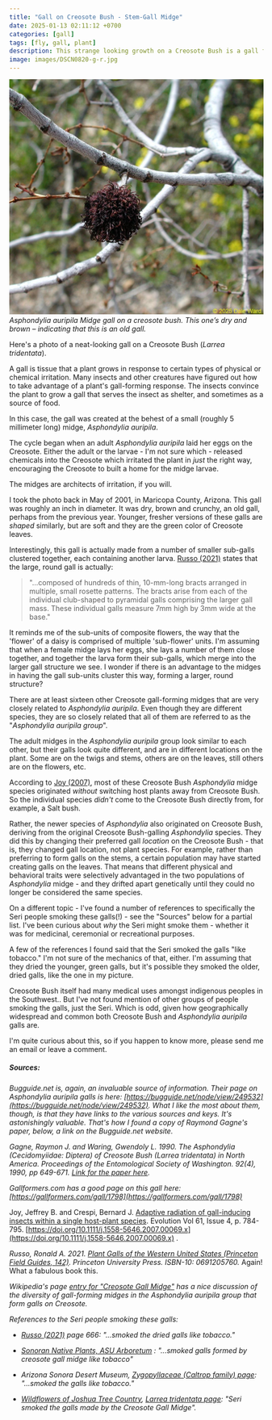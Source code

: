 ```yaml
---
title: "Gall on Creosote Bush - Stem-Gall Midge"
date: 2025-01-13 02:11:12 +0700
categories: [gall]
tags: [fly, gall, plant]    
description: This strange looking growth on a Creosote Bush is a gall formed by a Stem-Gall Midge, Asphondylia auripila.
image: images/DSCN0820-g-r.jpg
---
```


![Creosote Bush Gall](images/DSCN0820-g-r.jpg "Creosote Bush Gall")
*Asphondylia auripila Midge gall on a creosote bush. This one’s dry and brown – indicating that this is an old gall.*

Here's a photo of a neat-looking gall on a Creosote Bush (_Larrea tridentata_).

A gall is tissue that a plant grows in response to certain types of physical or chemical irritation. Many insects and other creatures have figured out how to take advantage of a plant's gall-forming response. The insects convince the plant to grow a gall that serves the insect as shelter, and sometimes as a source of food.

In this case, the gall was created at the behest of a small (roughly 5 millimeter long) midge, _Asphondylia auripila_.

The cycle began when an adult _Asphondylia auripila_ laid her eggs on the Creosote. Either the adult or the larvae - I'm not sure which - released chemicals into the Creosote which irritated the plant in _just_ the right way, encouraging the Creosote to built a home for the midge larvae.

The midges are architects of irritation, if you will.

I took the photo back in May of 2001, in Maricopa County, Arizona. This gall was roughly an inch in diameter. It was dry, brown and crunchy, an old gall, perhaps from the previous year. Younger, fresher versions of these galls are _shaped_ similarly, but are soft and they are the green color of Creosote leaves.

Interestingly, this gall is actually made from a number of smaller sub-galls clustered together, each containing another larva. [Russo (2021)](https://www.amazon.com/Western-United-States-Princeton-Guides/dp/0691205760?psc=1) states that the large, round gall is actually:

> "...composed of hundreds of thin, 10-mm-long bracts arranged in multiple, small rosette patterns. The bracts arise from each of the individual club-shaped to pyramidal galls comprising the larger gall mass. These individual galls measure 7mm high by 3mm wide at the base."

It reminds me of the sub-units of composite flowers, the way that the 'flower' of a daisy is comprised of multiple 'sub-flower' units. I'm assuming that when a female midge lays her eggs, she lays a number of them close together, and together the larva form their sub-galls, which merge into the larger gall structure we see. I wonder if there is an advantage to the midges in having the gall sub-units cluster this way, forming a larger, round structure?

There are at least sixteen other Creosote gall-forming midges that are very closely related to _Asphondylia auripila_. Even though they are different species, they are so closely related that all of them are referred to as the "_Asphondylia auripila group_".

The adult midges in the _Asphondylia auripila_ group look similar to each other, but their galls look quite different, and are in different locations on the plant. Some are on the twigs and stems, others are on the leaves, still others are on the flowers, etc.

According to [Joy (2007)](https://doi.org/10.1111/j.1558-5646.2007.00069.x), most of these Creosote Bush _Asphondylia_ midge species originated _without_ switching host plants away from Creosote Bush. So the individual species _didn't_ come to the Creosote Bush directly from, for example, a Salt bush.

Rather, the newer species of _Asphondylia_ also originated on Creosote Bush, deriving from the original Creosote Bush-galling _Asphondylia_ species. They did this by changing their preferred gall _location_ on the Creosote Bush - that is, they changed gall location, not plant species. For example, rather than preferring to form galls on the stems, a certain population may have started creating galls on the leaves. That means that different physical and behavioral traits were selectively advantaged in the two populations of _Asphondylia_ midge - and they drifted apart genetically until they could no longer be considered the same species.

On a different topic - I've found a number of references to specifically the Seri people smoking these galls(!) - see the "Sources" below for a partial list. I've been curious about _why_ the Seri might smoke them - whether it was for medicinal, ceremonial or recreational purposes.

A few of the references I found said that the Seri smoked the galls "like tobacco." I'm not sure of the mechanics of that, either. I'm assuming that they dried the younger, green galls, but it's possible they smoked the older, dried galls, like the one in my picture.

Creosote Bush itself had many medical uses amongst indigenous peoples in the Southwest.. But I've not found mention of other groups of people smoking the galls, just the Seri. Which is odd, given how geographically widespread and common both Creosote Bush and _Asphondylia auripila_ galls are.

I'm quite curious about this, so if you happen to know more, please send me an email or leave a comment.

##### _Sources:_

_Bugguide.net is, again, an invaluable source of information. Their page on Asphondylia auripila galls is here: [https://bugguide.net/node/view/249532](https://bugguide.net/node/view/249532). What I like the most about them, though, is that they have links to the various sources and keys. It's astonishingly valuable. That's how I found a copy of Raymond Gagne's paper, below, a link on the Bugguide.net website._

_Gagne, Raymon J. and Waring, Gwendoly L. 1990. The Asphondylia (Cecidomyiidae: Diptera) of Creosote Bush (Larrea tridentata) in North America. Proceedings of the Entomological Society of Washington. 92(4), 1990, pp 649-671. [Link for the paper here](https://ia601306.us.archive.org/11/items/biostor-75027/biostor-75027.pdf)._

_Gallformers.com has a good page on this gall here: [https://gallformers.com/gall/1798](https://gallformers.com/gall/1798)_

Joy, Jeffrey B. and Crespi, Bernard J. [Adaptive radiation of gall-inducing insects within a single host-plant species](https://onlinelibrary.wiley.com/doi/full/10.1111/j.1558-5646.2007.00069.x). Evolution Vol 61, Issue 4, p. 784-795. [https://doi.org/10.1111/j.1558-5646.2007.00069.x](https://doi.org/10.1111/j.1558-5646.2007.00069.x) .

_Russo, Ronald A. 2021. [Plant Galls of the Western United States (Princeton Field Guides, 142)](https://www.amazon.com/Western-United-States-Princeton-Guides/dp/0691205760?psc=1). Princeton University Press. ISBN-10: 0691205760._ Again! What a fabulous book this.

_Wikipedia's page [entry for "Creosote Gall Midge"](https://en.wikipedia.org/wiki/Creosote_gall_midge) has a nice discussion of the diversity of gall-forming midges in the Asphondylia auripila group that form galls on Creosote._

_References to the Seri people smoking these galls:_

- _[Russo (2021)](https://www.amazon.com/Western-United-States-Princeton-Guides/dp/0691205760?psc=1) page 666: "...smoked the dried galls like tobacco."_

- _[Sonoran Native Plants, ASU Arboretum](https://arboretum.arizona.edu/sonoran-native-virtual-tour-creosote) : "...smoked galls formed by creosote gall midge like tobacco"_

- _Arizona Sonora Desert Museum, [Zygopyllaceae (Caltrop family) page](https://www.desertmuseum.org/books/nhsd_zygophyllaceae.php): "...smoked the galls like tobacco."_

- _[Wildflowers of Joshua Tree Country](https://wildflowersofjoshuatreecountry.com/plant-entry/larrea-tridentata-creosote-bush/), [Larrea tridentata page](https://wildflowersofjoshuatreecountry.com/plant-entry/larrea-tridentata-creosote-bush/): "Seri smoked the galls made by the Creosote Gall Midge"._
